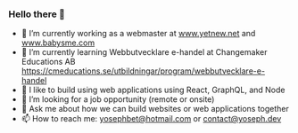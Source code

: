### Hello there 👋

- 🔭 I’m currently working as a webmaster at www.yetnew.net and www.babysme.com
- 🌱 I’m currently learning Webbutvecklare e-handel at Changemaker Educations AB https://cmeducations.se/utbildningar/program/webbutvecklare-e-handel
- 👯 I like to build using web applications using React, GraphQL, and Node
- 🤔 I’m looking for a job opportunity (remote or onsite)
- 💬 Ask me about how we can build websites or web applications together
- 📫 How to reach me: yosephbet@hotmail.com or contact@yoseph.dev
